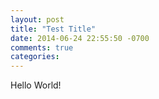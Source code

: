```yaml
---
layout: post
title: "Test Title"
date: 2014-06-24 22:55:50 -0700
comments: true
categories: 
---
```


Hello World!